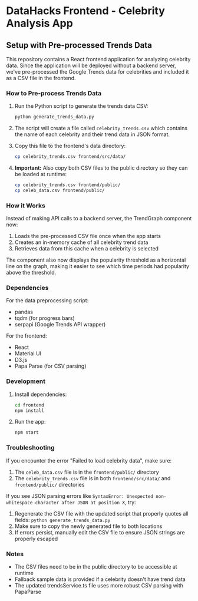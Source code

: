 # DataHacks Frontend - Celebrity Analysis App

## Setup with Pre-processed Trends Data

This repository contains a React frontend application for analyzing celebrity data. Since the application will be deployed without a backend server, we've pre-processed the Google Trends data for celebrities and included it as a CSV file in the frontend.

### How to Pre-process Trends Data

1. Run the Python script to generate the trends data CSV:
   ```bash
   python generate_trends_data.py
   ```

2. The script will create a file called `celebrity_trends.csv` which contains the name of each celebrity and their trend data in JSON format.

3. Copy this file to the frontend's data directory:
   ```bash
   cp celebrity_trends.csv frontend/src/data/
   ```

4. **Important:** Also copy both CSV files to the public directory so they can be loaded at runtime:
   ```bash
   cp celebrity_trends.csv frontend/public/
   cp celeb_data.csv frontend/public/
   ```

### How it Works

Instead of making API calls to a backend server, the TrendGraph component now:

1. Loads the pre-processed CSV file once when the app starts
2. Creates an in-memory cache of all celebrity trend data
3. Retrieves data from this cache when a celebrity is selected

The component also now displays the popularity threshold as a horizontal line on the graph, making it easier to see which time periods had popularity above the threshold.

### Dependencies

For the data preprocessing script:
- pandas
- tqdm (for progress bars)
- serpapi (Google Trends API wrapper)

For the frontend:
- React
- Material UI
- D3.js
- Papa Parse (for CSV parsing)

### Development

1. Install dependencies:
   ```bash
   cd frontend
   npm install
   ```

2. Run the app:
   ```bash
   npm start
   ```

### Troubleshooting

If you encounter the error "Failed to load celebrity data", make sure:
1. The `celeb_data.csv` file is in the `frontend/public/` directory
2. The `celebrity_trends.csv` file is in both `frontend/src/data/` and `frontend/public/` directories

If you see JSON parsing errors like `SyntaxError: Unexpected non-whitespace character after JSON at position X`, try:
1. Regenerate the CSV file with the updated script that properly quotes all fields: `python generate_trends_data.py`
2. Make sure to copy the newly generated file to both locations
3. If errors persist, manually edit the CSV file to ensure JSON strings are properly escaped

### Notes

- The CSV files need to be in the public directory to be accessible at runtime
- Fallback sample data is provided if a celebrity doesn't have trend data
- The updated trendsService.ts file uses more robust CSV parsing with PapaParse